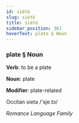 ```yaml
---
id: siëtö
slug: siëtö
title: siëtö
sidebar_position: 361
hoverText: plate § Noun
---
```


### plate § Noun

**Verb**: to be a plate

**Noun**: plate

**Modifier**: plate-related

Occitan sieta /'sje.tɔ/

*Romance Language Family*